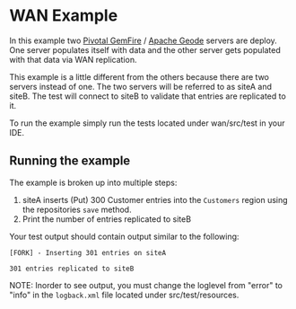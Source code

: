 # WAN Example

In this example two [Pivotal GemFire](https://pivotal.io/pivotal-gemfire) / [Apache Geode](http://geode.apache.org/) servers are deploy. One server populates itself with data and the other server gets populated with that data via WAN replication.

This example is a little different from the others because there are two servers instead of one. The two servers will be referred to as siteA and siteB. The test will connect to siteB to validate that entries are replicated to it.

To run the example simply run the tests located under wan/src/test in your IDE.

## Running the example

The example is broken up into multiple steps:
1. siteA inserts (Put) 300 Customer entries into the `Customers` region using the repositories `save` method.
2. Print the number of entries replicated to siteB

Your test output should contain output similar to the following:

    [FORK] - Inserting 301 entries on siteA
    
    301 entries replicated to siteB
    
NOTE: Inorder to see output, you must change the loglevel from "error" to "info" in the `logback.xml` file located under src/test/resources.